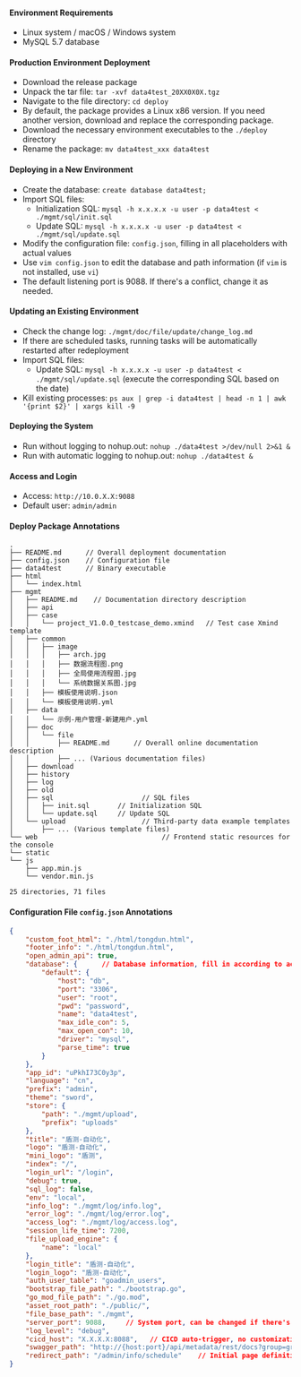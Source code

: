 #### Environment Requirements
- Linux system / macOS / Windows system
- MySQL 5.7 database

#### Production Environment Deployment
- Download the release package
- Unpack the tar file: `tar -xvf data4test_20XX0X0X.tgz`
- Navigate to the file directory: `cd deploy`
- By default, the package provides a Linux x86 version. If you need another version, download and replace the corresponding package.
- Download the necessary environment executables to the `./deploy` directory
- Rename the package: `mv data4test_xxx data4test`

#### Deploying in a New Environment
- Create the database: `create database data4test;`
- Import SQL files:
    - Initialization SQL: `mysql -h x.x.x.x -u user -p data4test < ./mgmt/sql/init.sql`
    - Update SQL: `mysql -h x.x.x.x -u user -p data4test < ./mgmt/sql/update.sql`
- Modify the configuration file: `config.json`, filling in all placeholders with actual values
- Use `vim config.json` to edit the database and path information (if `vim` is not installed, use `vi`)
- The default listening port is 9088. If there's a conflict, change it as needed.

#### Updating an Existing Environment
- Check the change log: `./mgmt/doc/file/update/change_log.md`
- If there are scheduled tasks, running tasks will be automatically restarted after redeployment
- Import SQL files:
    - Update SQL: `mysql -h x.x.x.x -u user -p data4test < ./mgmt/sql/update.sql` (execute the corresponding SQL based on the date)
- Kill existing processes: `ps aux | grep -i data4test | head -n 1 | awk '{print $2}' | xargs kill -9`

#### Deploying the System
- Run without logging to nohup.out: `nohup ./data4test >/dev/null 2>&1 &`
- Run with automatic logging to nohup.out: `nohup ./data4test &`

#### Access and Login
- Access: `http://10.0.X.X:9088`
- Default user: `admin/admin`

#### Deploy Package Annotations
```
.
├── README.md      // Overall deployment documentation
├── config.json    // Configuration file
├── data4test      // Binary executable
├── html         
│   └── index.html
├── mgmt
│   ├── README.md    // Documentation directory description
│   ├── api
│   ├── case
│   │   └── project_V1.0.0_testcase_demo.xmind   // Test case Xmind template
│   ├── common
│   │   ├── image
│   │   │   ├── arch.jpg
│   │   │   ├── 数据流程图.png
│   │   │   ├── 全局使用流程图.jpg
│   │   │   └── 系统数据关系图.jpg
│   │   ├── 模板使用说明.json
│   │   └── 模板使用说明.yml
│   ├── data
│   │   └── 示例-用户管理-新建用户.yml
│   ├── doc
│   │   └── file
│   │       ├── README.md      // Overall online documentation description
│   │       ├── ... (Various documentation files)
│   ├── download
│   ├── history
│   ├── log
│   ├── old
│   ├── sql                      // SQL files
│   │   ├── init.sql       // Initialization SQL
│   │   └── update.sql     // Update SQL
│   └── upload                   // Third-party data example templates
│       ├── ... (Various template files)
└── web                               // Frontend static resources for the console
└── static
└── js
    ├── app.min.js
    └── vendor.min.js

25 directories, 71 files
```

#### Configuration File `config.json` Annotations
```json
{
    "custom_foot_html": "./html/tongdun.html",
    "footer_info": "./html/tongdun.html",
    "open_admin_api": true,
    "database": {      // Database information, fill in according to actual values
        "default": {
            "host": "db",
            "port": "3306",
            "user": "root",
            "pwd": "password",
            "name": "data4test",
            "max_idle_con": 5,
            "max_open_con": 10,
            "driver": "mysql",
            "parse_time": true
        }
    },
    "app_id": "uPkhI73C0y3p",
    "language": "cn",
    "prefix": "admin",
    "theme": "sword",
    "store": {
        "path": "./mgmt/upload",
        "prefix": "uploads"
    },
    "title": "盾测-自动化",
    "logo": "盾测-自动化",
    "mini_logo": "盾测",
    "index": "/",
    "login_url": "/login",
    "debug": true,
    "sql_log": false,
    "env": "local",
    "info_log": "./mgmt/log/info.log",
    "error_log": "./mgmt/log/error.log",
    "access_log": "./mgmt/log/access.log",
    "session_life_time": 7200,
    "file_upload_engine": {
        "name": "local"
    },
    "login_title": "盾测-自动化",
    "login_logo": "盾测-自动化",
    "auth_user_table": "goadmin_users",
    "bootstrap_file_path": "./bootstrap.go",
    "go_mod_file_path": "./go.mod",
    "asset_root_path": "./public/",
    "file_base_path": "./mgmt",
    "server_port": 9088,     // System port, can be changed if there's a conflict
    "log_level": "debug",
    "cicd_host": "X.X.X.X:8088",   // CICD auto-trigger, no customization required
    "swagger_path": "http://{host:port}/api/metadata/rest/docs?group=group1",
    "redirect_path": "/admin/info/schedule"    // Initial page definition, can be customized based on frequent usage
}
```